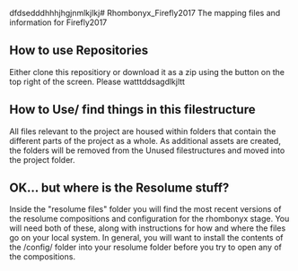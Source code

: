 dfdsedddhhhjhgjnmlkjlkj# Rhombonyx_Firefly2017
The mapping files and information for Firefly2017
## How to use Repositories
Either clone this repositiory or download it as a zip using the button on the top right of the screen. 
Please watttddsagdlkjltt
## How to Use/ find things in this filestructure
All files relevant to the project are housed within folders that contain the different parts of the project as a whole. As additional assets are created, the folders will be removed from the Unused filestructures and moved into the project folder.
## OK... but where is the Resolume stuff?
Inside the "resolume files" folder you will find the most recent versions of the resolume compositions and configuration for the rhombonyx stage. You will need both of these, along with instructions for how and where the files go on your local system. In general, you will want to install the contents of the /config/ folder into your resolume folder before you try to open any of the compositions. 
